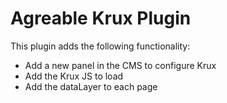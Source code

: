 Agreable Krux Plugin
===============

This plugin adds the following functionality:

* Add a new panel in the CMS to configure Krux
* Add the Krux JS to load
* Add the dataLayer to each page

